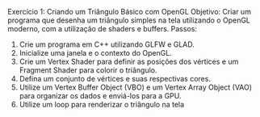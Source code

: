 Exercício 1: Criando um Triângulo Básico com OpenGL
Objetivo: Criar um programa que desenha um triângulo simples na tela utilizando o
OpenGL moderno, com a utilização de shaders e buffers.
Passos:
1. Crie um programa em C++ utilizando GLFW e GLAD.
2. Inicialize uma janela e o contexto do OpenGL.
3. Crie um Vertex Shader para definir as posições dos vértices e um Fragment
Shader para colorir o triângulo.
4. Defina um conjunto de vértices e suas respectivas cores.
5. Utilize um Vertex Buffer Object (VBO) e um Vertex Array Object (VAO)
para organizar os dados e enviá-los para a GPU.
6. Utilize um loop para renderizar o triângulo na tela
